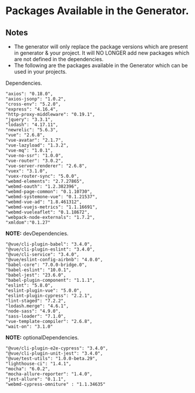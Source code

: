 # Packages Available in the Generator.

## Notes
 - The generator will only replace the package versions which are present in generator & your project. It will NO LONGER add new packages which are not defined in the dependencies.
 - The following are the packages available in the Generator which can be used in your projects.


Dependencies.

```
"axios": "0.18.0",
"axios-jsonp": "1.0.2",
"cross-env": "5.2.0",
"express": "4.16.4",
"http-proxy-middleware": "0.19.1",
"jquery": "3.3.1",
"lodash": "4.17.11",
"newrelic": "5.6.3",
"vue": "2.6.8",
"vue-avatar": "2.1.7",
"vue-lazyload": "1.3.2",
"vue-mq": "1.0.1",
"vue-no-ssr": "1.0.0",
"vue-router": "3.0.2",
"vue-server-renderer": "2.6.8",
"vuex": "3.1.0",
"vuex-router-sync": "5.0.0",
"webmd-elements": "2.7.27865",
"webmd-oauth": "1.2.382396",
"webmd-page-common": "0.1.10730",
"webmd-systemone-vue": "0.1.21537",
"webmd-vue-ad": "1.8.461312",
"webmd-vuejs-metrics": "1.1.16691",
"webmd-vueleaflet": "0.1.18672",
"webpack-node-externals": "1.7.2",
"xmldom":"0.1.27"
```

**NOTE:** devDependencies.

```
"@vue/cli-plugin-babel": "3.4.0",
"@vue/cli-plugin-eslint": "3.4.0",
"@vue/cli-service": "3.4.0",
"@vue/eslint-config-airbnb": "4.0.0",
"babel-core": "7.0.0-bridge.0",
"babel-eslint": "10.0.1",
"babel-jest": "23.6.0",
"babel-plugin-component": "1.1.1",
"eslint": "5.8.0",
"eslint-plugin-vue": "5.0.0",
"eslint-plugin-cypress": "2.2.1",
"lint-staged": "7.2.2",
"lodash.merge": "4.6.1",
"node-sass": "4.9.0",
"sass-loader": "7.1.0",
"vue-template-compiler": "2.6.8",
"wait-on": "3.1.0"
```

**NOTE:** optionalDependencies.

```
"@vue/cli-plugin-e2e-cypress": "3.4.0",
"@vue/cli-plugin-unit-jest": "3.4.0",
"@vue/test-utils": "1.0.0-beta.29",
"lighthouse-ci": "1.4.1",
"mocha": "6.0.2",
"mocha-allure-reporter": "1.4.0",
"jest-allure": "0.1.1",
"webmd-cypress-omniture" : "1.1.34635"
```
